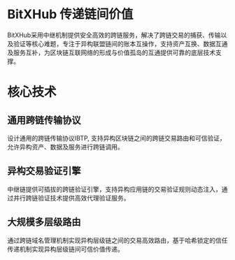 # BitXHub 传递链间价值

BitXHub采用中继机制提供安全高效的跨链服务，解决了跨链交易的捕获、传输以及验证等核心难题，专注于异构联盟链间的账本互操作，支持资产互换、数据互通及服务互补，为区块链互联网络的形成与价值孤岛的互通提供可靠的底层技术支撑。

# 核心技术

## 通用跨链传输协议

设计通用的跨链传输协议IBTP, 支持异构区块链之间的跨链交易路由和可信验证，允许异构资产、数据及服务进行跨链调用。

## 异构交易验证引擎

中继链提供可插拔的跨链验证引擎，支持异构应用链的交易验证规则动态注入，通过并行跨链验证技术提供高效代理验证服务。

## 大规模多层级路由

通过跨链域名管理机制实现异构层级链之间的交易高效路由，基于哈希锁定的信任传递机制实现异构层级链间可信价值传递。